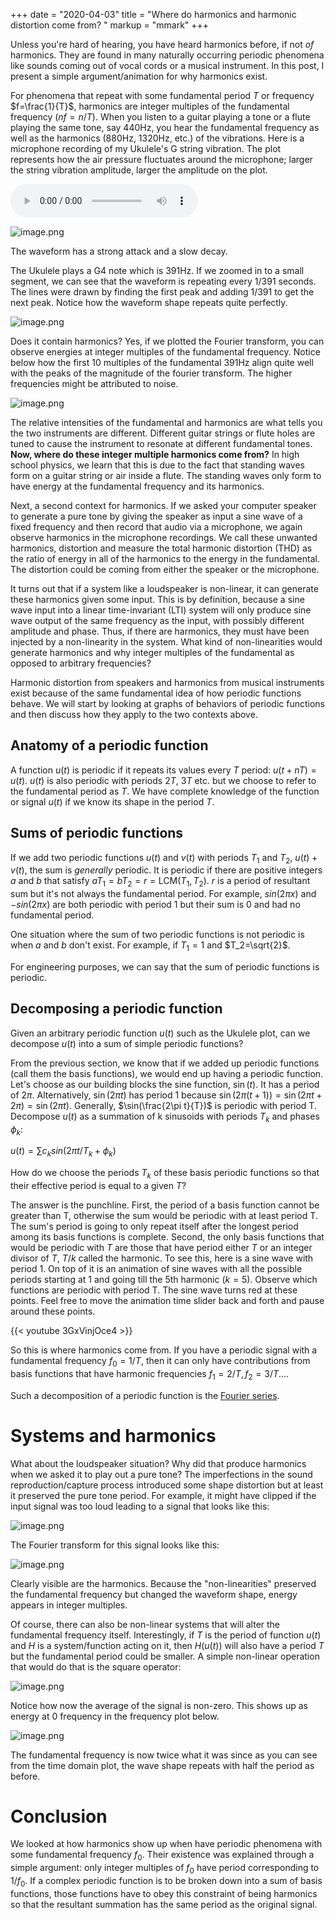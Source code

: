 +++ 
date = "2020-04-03"
title = "Where do harmonics and harmonic distortion come from? "
markup = "mmark"
+++

Unless you're hard of hearing, you have heard harmonics before, if not *of* harmonics. They are found in many naturally occurring periodic phenomena like sounds coming out of vocal cords or a musical instrument. In this post, I present a simple argument/animation for why harmonics exist.

For phenomena that repeat with some fundamental period $T$ or frequency $f=\frac{1}{T}$, harmonics are integer multiples of the fundamental frequency ($nf = n/T$). When you listen to a guitar playing a tone or a flute playing the same tone, say 440Hz, you hear the fundamental frequency as well as the harmonics (880Hz, 1320Hz, etc.) of the vibrations. Here is a microphone recording of my Ukulele's G string vibration. The plot represents how the air pressure fluctuates around the microphone; larger the string vibration amplitude, larger the amplitude on the plot. 

<div markdown="0">
<audio src="uke_g_string.wav" controls="controls" >
Your browser does not support the audio element.
</audio>
</div>

![image.png](uke_g4_waveplot.png)


The waveform has a strong attack and a slow decay. 

The Ukulele plays a G4 note which is 391Hz. If we zoomed in to a small segment, we can see that the waveform is repeating every 1/391 seconds. The lines were drawn by finding the first peak and adding 1/391 to get the next peak. Notice how the waveform shape repeats quite perfectly. 


![image.png](uke_g4_zoomed.png)


Does it contain harmonics? Yes, if we plotted the Fourier transform, you can observe energies at integer multiples of the fundamental frequency. Notice below how the first 10 multiples of the fundamental 391Hz align quite well with the peaks of the magnitude of the fourier transform. The higher frequencies might be attributed to noise. 

![image.png](uke_g4_periodogram.png)


The relative intensities of the fundamental and harmonics are what tells you the two instruments are different. Different guitar strings or flute holes are tuned to cause the instrument to resonate at different fundamental tones. **Now, where do these integer multiple harmonics come from?** In high school physics, we learn that this is due to the fact that standing waves form on a guitar string or air inside a flute. The standing waves only form to have energy at the fundamental frequency and its harmonics. 

Next, a second context for harmonics. If we asked your computer speaker to generate a pure tone by giving the speaker as input a sine wave of a fixed frequency and then record that audio via a microphone, we again observe harmonics in the microphone recordings. We call these unwanted harmonics, distortion and measure the total harmonic distortion (THD) as the ratio of energy in all of the harmonics to the energy in the fundamental. The distortion could be coming from either the speaker or the microphone. 

It turns out that if a system like a loudspeaker is non-linear, it can generate these harmonics given some input. This is by definition, because a sine wave input into a linear time-invariant (LTI) system will only produce sine wave output of the same frequency as the input, with possibly different amplitude and phase. Thus, if there are harmonics, they must have been injected by a non-linearity in the system. What kind of non-linearities would generate harmonics and why integer multiples of the fundamental as opposed to arbitrary frequencies?

Harmonic distortion from speakers and harmonics from musical instruments exist because of the same fundamental idea of how periodic functions behave. We will start by looking at graphs of behaviors of periodic functions and then discuss how they apply to the two contexts above. 

## Anatomy of a periodic function

A function $u(t)$ is periodic if it repeats its values every $T$ period: $u(t+nT)=u(t)$. $u(t)$ is also periodic with periods $2T$, $3T$ etc. but we choose to refer to the fundamental period as $T$. We have complete knowledge of the function or signal $u(t)$ if we know its shape in the period $T$.


## Sums of periodic functions

If we add two periodic functions $u(t)$ and $v(t)$ with periods $T_1$ and $T_2$, $u(t) + v(t)$, the sum is *generally* periodic. It is periodic if there are positive integers $a$ and $b$ that satisfy $aT_1 = bT_2 = r = \text{LCM}(T_1, T_2)$. $r$ is a period of resultant sum but it's not always the fundamental period. For example, $sin(2\pi x)$ and $-sin(2\pi x)$ are both periodic with period 1 but their sum is 0 and had no fundamental period.

One situation where the sum of two periodic functions is not periodic is when $a$ and $b$ don't exist. For example, if $T_1=1$ and $T_2=\sqrt{2}$.

For engineering purposes, we can say that the sum of periodic functions is periodic.

## Decomposing a periodic function
Given an arbitrary periodic function $u(t)$ such as the Ukulele plot,
can we decompose $u(t)$ into a sum of simple periodic functions?

From the previous section, we know that if we added up periodic functions (call them the basis functions), we would end up having a periodic function. Let's choose as our building blocks the sine function, $\sin(t)$. It has a period of $2\pi$. Alternatively, $\sin(2\pi t)$ has period 1 because $\sin(2\pi (t+1)) = \sin(2\pi t+ 2\pi) = \sin(2\pi t)$. Generally, $\sin(\frac{2\pi t}{T})$ is periodic with period T. Decompose $u(t)$ as a summation of k sinusoids with periods $T_k$ and phases $\phi_k$:

$u(t) = \sum{c_k sin(2\pi t/ T_k + \phi_k)}$

How do we choose the periods $T_k$ of these basis periodic functions so that their effective period is equal to a given $T$? 

The answer is the punchline. First, the period of a basis function cannot be greater than T, otherwise the sum would be periodic with at least period T. The sum's period is going to only repeat itself after the longest period among its basis functions is complete. Second, the only basis functions that would be periodic with $T$ are those that have period either $T$ or an integer divisor of $T$, $T/k$ called the harmonic. To see this, here is a sine wave with period $1$. On top of it is an animation of sine waves with all the possible periods starting at $1$ and going till the 5th harmonic ($k=5$). Observe which functions are periodic with period T. The sine wave turns red at these points. Feel free to move the animation time slider back and forth and pause around these points.

{{< youtube 3GxVinjOce4 >}}

So this is where harmonics come from. If you have a periodic signal with a fundamental frequency $f_0 = 1/T$, then it can only have contributions from basis functions that have harmonic frequencies $f_1=2/T, f_2=3/T...$. 


Such a decomposition of a periodic function is the [Fourier series](https://en.wikipedia.org/wiki/Fourier_series).


# Systems and harmonics

What about the loudspeaker situation? Why did that produce harmonics when we asked it to play out a pure tone? The imperfections in the sound reproduction/capture process introduced some shape distortion but at least it preserved the pure tone period. For example, it might have clipped if the input signal was too loud leading to a signal that looks like this:

![image.png](clipped_sine.png)

The Fourier transform for this signal looks like this: 

![image.png](clipped_sine_fft.png)

Clearly visible are the harmonics. Because the "non-linearities" preserved the fundamental frequency but changed the waveform shape, energy appears in integer multiples. 


Of course, there can also be non-linear systems that will alter the fundamental frequency itself. Interestingly, if $T$ is the period of function $u(t)$ and $H$ is a system/function acting on it, then $H(u(t))$ will also have a period $T$ but the fundamental period could be smaller. A simple non-linear operation that would do that is the square operator:

![image.png](squared_sine.png)

Notice how now the average of the signal is non-zero. This shows up as energy at 0 frequency in the frequency plot below.

![image.png](squared_sine_fft.png)

The fundamental frequency is now twice what it was since as you can see from the time domain plot, the wave shape repeats with half the period as before.


# Conclusion

We looked at how harmonics show up when have periodic phenomena with some fundamental frequency $f_0$. Their existence was explained through a simple argument: only integer multiples of $f_0$ have period corresponding to $1/f_0$. If a complex periodic function is to be broken down into a sum of basis functions, those functions have to obey this constraint of being harmonics so that the resultant summation has the same period as the original signal.






